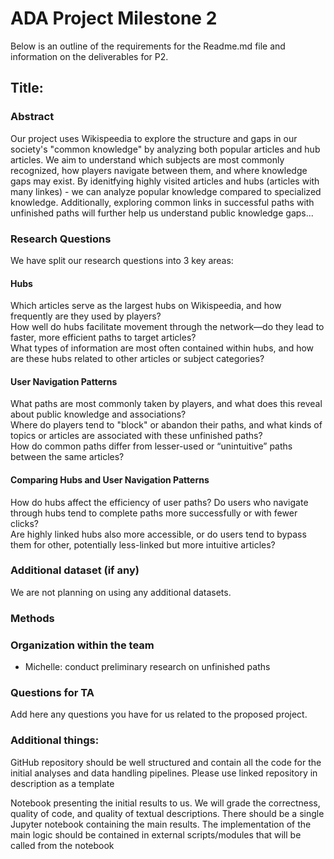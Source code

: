 # ADA Project Milestone 2
Below is an outline of the requirements for the Readme.md file and information on the deliverables for P2.

## Title:

### Abstract 
Our project uses Wikispeedia to explore the structure and gaps in our society's "common knowledge" by analyzing both popular articles and hub articles. We aim to understand which subjects are most commonly recognized, how players navigate between them, and where knowledge gaps may exist. By idenitfying highly visited articles and hubs (articles with many linkes) - we can analyze popular knowledge compared to specialized knowledge. Additionally, exploring common links in successful paths with unfinished paths will further help us understand public knowledge gaps...

### Research Questions <br>
We have split our research questions into 3 key areas: <br>
#### Hubs <br>
Which articles serve as the largest hubs on Wikispeedia, and how frequently are they used by players? <br>
How well do hubs facilitate movement through the network—do they lead to faster, more efficient paths to target articles? <br> 
What types of information are most often contained within hubs, and how are these hubs related to other articles or subject categories? <br> 

#### User Navigation Patterns <br>
What paths are most commonly taken by players, and what does this reveal about public knowledge and associations? <br>
Where do players tend to "block" or abandon their paths, and what kinds of topics or articles are associated with these unfinished paths? <br>
How do common paths differ from lesser-used or “unintuitive” paths between the same articles? <br>

#### Comparing Hubs and User Navigation Patterns
How do hubs affect the efficiency of user paths? Do users who navigate through hubs tend to complete paths more successfully or with fewer clicks? <br>
Are highly linked hubs also more accessible, or do users tend to bypass them for other, potentially less-linked but more intuitive articles? <br> 
### Additional dataset (if any)
We are not planning on using any additional datasets. 

### Methods

### Organization within the team 
* Michelle: conduct preliminary research on unfinished paths 
### Questions for TA
Add here any questions you have for us related to the proposed project.


### Additional things:
GitHub repository should be well structured and contain all the code for the initial analyses and data handling pipelines. Please use linked repository in description as a template

Notebook presenting the initial results to us. We will grade the correctness, quality of code, and quality of textual descriptions. There should be a single Jupyter notebook containing the main results. The implementation of the main logic should be contained in external scripts/modules that will be called from the notebook
